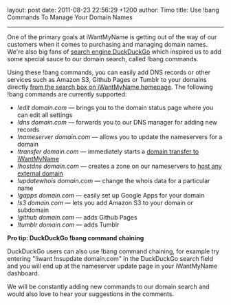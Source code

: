 layout: post
date: 2011-08-23 22:56:29 +1200
author: Timo
title: Use !bang Commands To Manage Your Domain Names 


----

One of the primary goals at iWantMyName is getting out of the way of our customers when it comes to purchasing and managing domain names. We're also big fans of [search engine DuckDuckGo](http://duckduckgo.com) which inspired us to add some special sauce to our domain search, called !bang commands.

Using these !bang commands, you can easily add DNS records or other services such as Amazon S3, Github Pages or Tumblr to your domains directly [from the search box on iWantMyName homepage](https://iwantmyname.com). The following !bang commands are currently supported:

- *!edit domain.com* &mdash; brings you to the domain status page where you can edit all settings
- *!dns domain.com* &mdash; forwards you to our DNS manager for adding new records
- *!nameserver domain.com* &mdash; allows you to update the nameservers for a domain
- *!transfer domain.com* &mdash; immediately starts a [domain transfer to iWantMyName](https://iwantmyname.com/domains/domain-transfer)
- *!hostdns domain.com* &mdash; creates a zone on our nameservers to [host any external domain](https://iwantmyname.com/dns)
- *!updatewhois domain.com* &mdash; change the whois data for a particular name
- *!gapps domain.com* &mdash; easily set up Google Apps for your domain
- *!s3 domain.com* &mdash; lets you add Amazon S3 to your domain or subdomain
- *!github domain.com* &mdash; adds Github Pages
- *!tumblr domain.com* &mdash; adds Tumblr

**Pro tip: DuckDuckGo !bang command chaining**

DuckDuckGo users can also use !bang command chaining, for example try entering "!iwant !nsupdate domain.com" in the DuckDuckGo search field and you will end up at the nameserver update page in your iWantMyName dashboard.

We will be constantly adding new commands to our domain search and would also love to hear your suggestions in the comments.
